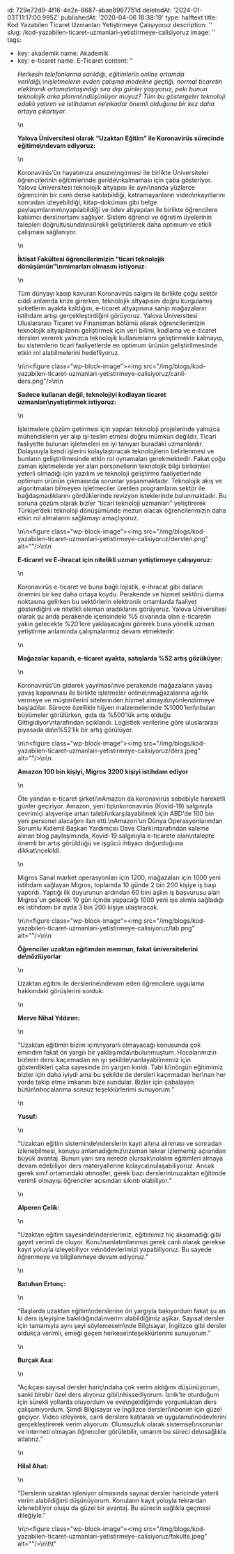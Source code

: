id: 729e72d9-4f16-4e2e-8687-abae8967751d
deletedAt: '2024-01-03T11:17:00.995Z'
publishedAt: '2020-04-06 18:38:19'
type: halftext
title: Kod Yazabilen Ticaret Uzmanları Yetiştirmeye Çalışıyoruz
description: ''
slug: /kod-yazabilen-ticaret-uzmanlari-yetistirmeye-calisiyoruz
image: ''
tags:
  - key: akademik
    name: Akademik
  - key: e-ticaret
    name: E-Ticaret
content: "<p><em>Herkesin telefonlarına sarıldığı, eğitimlerin online ortamda verildiği,\nişletmelerin evden çalışma modeline geçtiği, normal ticaretin elektronik ortama\ntaşındığı sıra dışı günler yaşıyoruz, peki bunun teknolojik arka planını\ndüşünüyor muyuz? Tüm bu göstergeler teknoloji odaklı yatırım ve istihdamın ne\nkadar önemli olduğunu bir kez daha ortaya çıkartıyor. </em></p>\n<p><strong>Yalova Üniversitesi olarak “Uzaktan Eğitim” ile Koronavirüs sürecinde eğitime\ndevam ediyoruz:</strong></p>\n<p>Koronavirüs’ün hayatımıza ansızın\ngirmesi ile birlikte Üniversiteler öğrencilerinin eğitimlerinde geride\nkalmaması için çaba gösteriyor. Yalova Üniversitesi teknolojik altyapısı ile aynı\nanda yüzlerce öğrencinin bir canlı derse katılabildiği, katılamayanların video\nkayıtlarını sonradan izleyebildiği, kitap-doküman gibi belge paylaşımlarının\nyapılabildiği ve ödev altyapıları ile birlikte öğrencilere katılımcı ders\nortamı sağlıyor. Sistem öğrenci ve öğretim üyelerinin talepleri doğrultusunda\nsürekli geliştirilerek daha optimum ve etkili çalışması sağlanıyor.</p>\n<p><strong>İktisat Fakültesi öğrencilerimizin “ticari teknolojik dönüşümün”\nmimarları olmasını istiyoruz:</strong></p>\n<p>Tüm dünyayı kasıp kavuran Koronavirüs salgını ile birlikte çoğu sektör ciddi anlamda krize girerken, teknolojik altyapısını doğru kurgulamış şirketlerin ayakta kaldığını, e-ticaret altyapısına sahip mağazaların istihdam artışı gerçekleştirdiğini görüyoruz. Yalova Üniversitesi Uluslararası Ticaret ve Finansman bölümü olarak öğrencilerimizin teknolojik altyapılarını geliştirmek için veri bilimi, kodlama ve e-ticaret dersleri vererek yalnızca teknolojik kullanımlarını geliştirmekle kalmayıp, bu sistemlerin ticari faaliyetlerde en optimum ürünün geliştirilmesinde etkin rol alabilmelerini hedefliyoruz.</p>\n<!-- /wp:paragraph --><!-- wp:image -->\n<figure class=\"wp-block-image\"><img src=\"/img/blogs/kod-yazabilen-ticaret-uzmanlari-yetistirmeye-calisiyoruz/canli-ders.png\"/></figure>\n<!-- /wp:image --><!-- wp:paragraph -->\n<p><strong>Sadece kullanan değil, teknolojiyi kodlayan ticaret uzmanları\nyetiştirmek istiyoruz: </strong></p>\n<p>İşletmelere çözüm getirmesi için yapılan teknoloji projelerinde yalnızca mühendislerin yer alıp işi teslim etmesi doğru mümkün değildir. Ticari faaliyette bulunan işletmeleri en iyi tanıyan buradaki uzmanlardır. Dolayısıyla kendi işlerini kolaylaştıracak teknolojilerin belirlenmesi ve bunların geliştirilmesinde etkin rol oynamaları gerekmektedir. Fakat çoğu zaman işletmelerde yer alan personellerin teknolojik bilgi birikimleri yeterli olmadığı için yazılım ve teknoloji geliştirme faaliyetlerinde optimum ürünün çıkmasında sorunlar yaşanmaktadır. Teknolojik akış ve algoritmaları bilmeyen işletmeciler üretilen programların sektör ile bağdaşmadıklarını gördüklerinde revizyon isteklerinde bulunmaktadır. Bu soruna çözüm olarak bizler “ticari teknoloji uzmanları” yetiştirerek Türkiye’deki teknoloji dönüşümünde mezun olacak öğrencilerimizin daha etkin rol almalarını sağlamayı amaçlıyoruz.</p>\n<!-- /wp:paragraph --><!-- wp:image -->\n<figure class=\"wp-block-image\"><img src=\"/img/blogs/kod-yazabilen-ticaret-uzmanlari-yetistirmeye-calisiyoruz/dersten.png\" alt=\"\"/></figure>\n<!-- /wp:image --><!-- wp:paragraph -->\n<p><strong>E-ticaret ve E-ihracat için nitelikli uzman yetiştirmeye çalışıyoruz:</strong></p>\n<p>Koronavirüs e-ticaret ve buna bağlı lojistik, e-ihracat gibi dalların önemini bir kez daha ortaya koydu. Perakende ve hizmet sektörü durma noktasına gelirken bu sektörlerin elektronik ortamlarda faaliyet gösterdiğini ve nitelikli eleman aradıklarını görüyoruz. Yalova Üniversitesi olarak şu anda perakende içerisindeki %5 civarında olan e-ticaretin yakın gelecekte %20’lere yaklaşacağını görerek buna yönelik uzman yetiştirme anlamında çalışmalarımız devam etmektedir.</p>\n<p><strong>Mağazalar kapandı, e-ticaret ayakta, satışlarda %52 artış gözüküyor:</strong></p>\n<p>Koronavirüs’ün giderek yayılması\nve perakende mağazaların yavaş yavaş kapanması ile birlikte işletmeler online\nmağazalarına ağırlık vermeye ve müşterilerini sitelerinden hizmet almaya\nyönlendirmeye başladılar. Süreçte özellikle hijyen malzemelerinde %1000’leri\nbulan büyümeler görülürken, gıda da %500’lük artış olduğu Gittigidiyor\ntarafından açıklandı. Logistiek verilerine göre uluslararası piyasada da\n%52’lik bir artış görülüyor.</p>\n<!-- /wp:paragraph --><!-- wp:image -->\n<figure class=\"wp-block-image\"><img src=\"/img/blogs/kod-yazabilen-ticaret-uzmanlari-yetistirmeye-calisiyoruz/ders.jpeg\" alt=\"\"/></figure>\n<!-- /wp:image --><!-- wp:paragraph -->\n<p><strong>Amazon 100 bin kişiyi, Migros 3200 kişiyi istihdam ediyor</strong></p>\n<p>Öte yandan e-ticaret şirketi\nAmazon da koronavirüs sebebiyle hareketli günler geçiriyor. Amazon, yeni tip\nkoronavirüs (Kovid-19) salgınıyla çevrimiçi alışverişe artan talebi\nkarşılayabilmek için ABD'de 100 bin yeni personel alacağını ilan etti.\nAmazon'un Dünya Operasyonlarından Sorumlu Kıdemli Başkan Yardımcısı Dave Clark\ntarafından kaleme alınan blog paylaşımında, Kovid-19 salgınıyla e-ticarete olan\ntalepte önemli bir artış görüldüğü ve işgücü ihtiyacı doğurduğuna dikkat\nçekildi. </p>\n<p>Migros Sanal market operasyonları için 1200, mağazaları için 1000 yeni istihdam sağlayan Migros, toplamda 10 günde 2 bin 200 kişiye iş başı yaptırdı. Yaptığı ilk duyurunun ardından 60 bini aşkın iş başvurusu alan Migros'un gelecek 10 gün içinde yapacağı 1000 yeni işe alımla sağladığı ek istihdamı bir ayda 3 bin 200 kişiye ulaştıracak. </p>\n<!-- /wp:paragraph --><!-- wp:image -->\n<figure class=\"wp-block-image\"><img src=\"/img/blogs/kod-yazabilen-ticaret-uzmanlari-yetistirmeye-calisiyoruz/lab.png\" alt=\"\"/></figure>\n<!-- /wp:image --><!-- wp:paragraph -->\n<p><strong>Öğrenciler uzaktan eğitimden memnun, fakat üniversitelerini de\nözlüyorlar</strong></p>\n<p>Uzaktan eğitim ile derslerine\ndevam eden öğrencilere uygulama hakkındaki görüşlerini sorduk:</p>\n<p><strong>Merve Nihal Yıldırım:</strong></p>\n<p>“Uzaktan eğitimin bizim için\nyararlı olmayacağı konusunda çok emindim fakat ön yargılı bir yaklaşımda\nbulunmuştum. Hocalarımızın bizlerin dersi kaçırmadan en iyi şekilde\nanlayabilmemiz için gösterdikleri çaba sayesinde ön yargım kırıldı. Tabi ki\nörgün eğitimimiz bizler için daha iyiydi ama bu şekilde de dersleri kaçırmadan her\nan her yerde takip etme imkanını bize sundular. Bizler için çabalayan bütün\nhocalarıma sonsuz teşekkürlerimi sunuyorum.”</p>\n<p><strong>Yusuf:</strong></p>\n<p>“Uzaktan eğitim sisteminde\nderslerin kayıt altına alınması ve sonradan izlenebilmesi, konuyu anlamadığımız\nzaman tekrar izlememiz açısından büyük avantaj. Bunun yanı sıra nerede olursak\nolalım eğitimleri almaya devam edebiliyor ders materyallerine kolayca\nulaşabiliyoruz. Ancak gerek sınıf ortamındaki atmosfer, gerek bazı derslerin\nuzaktan eğitimde verimli olmayışı öğrenciler açısından sıkıntı olabiliyor.“</p>\n<p><strong>Alperen Çelik:</strong></p>\n<p>“Uzaktan eğitim sayesinde\nderslerimiz, eğitimimiz hiç aksamadığı gibi gayet verimli de oluyor. Konu\nanlatımlarımızı gerek canlı olarak gerekse kayıt yoluyla izleyebiliyor ve\nödevlerimizi yapabiliyoruz. Bu sayede öğrenmeye ve bilgilenmeye devam ediyoruz.”</p>\n<p><strong>Batuhan Ertunç:</strong></p>\n<p>“Başlarda uzaktan eğitim\nderslerine ön yargıyla bakıyordum fakat şu an ki ders işleyişine bakıldığında\nverim alabildiğimiz aşikar. Sayısal dersler için tamamıyla aynı şeyi söylemesem\nde Bilgisayar, İngilizce gibi dersler oldukça verimli, emeği geçen herkese\nteşekkürlerimi sunuyorum.”</p>\n<p><strong>Burçak Asa:</strong></p>\n<p>“Açıkçası sayısal dersler hariç\ndaha çok verim aldığımı düşünüyorum, sanki birebir özel ders alıyoruz gibi\nhissediyorum. İznik’te oturduğum için sürekli yollarda oluyordum ve eve\ngeldiğimde yorgunluktan ders çalışamıyordum. Şimdi Bilgisayar ve İngilizce dersleri\nbenim için güzel geçiyor. Video izleyerek, canlı derslere katılarak ve uygulama\nödevlerini gerçekleştirerek verim alıyorum. Olumsuzluk olarak sistemsel\nsorunlar ve interneti olmayan öğrenciler görülebilir, umarım bu süreci de\nsağlıkla atlatırız.”</p>\n<p><strong>Hilal Ahat:</strong></p>\n<p>“Derslerin uzaktan işleniyor olmasında sayısal dersler haricinde yeterli verim alabildiğimi düşünüyorum. Konuların kayıt yoluyla tekrardan izlenebiliyor oluşu da güzel bir avantaj. Bu sürecin sağlıkla geçmesi dileğiyle.”</p>\n<!-- /wp:paragraph --><!-- wp:image -->\n<figure class=\"wp-block-image\"><img src=\"/img/blogs/kod-yazabilen-ticaret-uzmanlari-yetistirmeye-calisiyoruz/fakulte.jpeg\" alt=\"\"/></figure>\n<!-- /wp:image -->\t\t"
